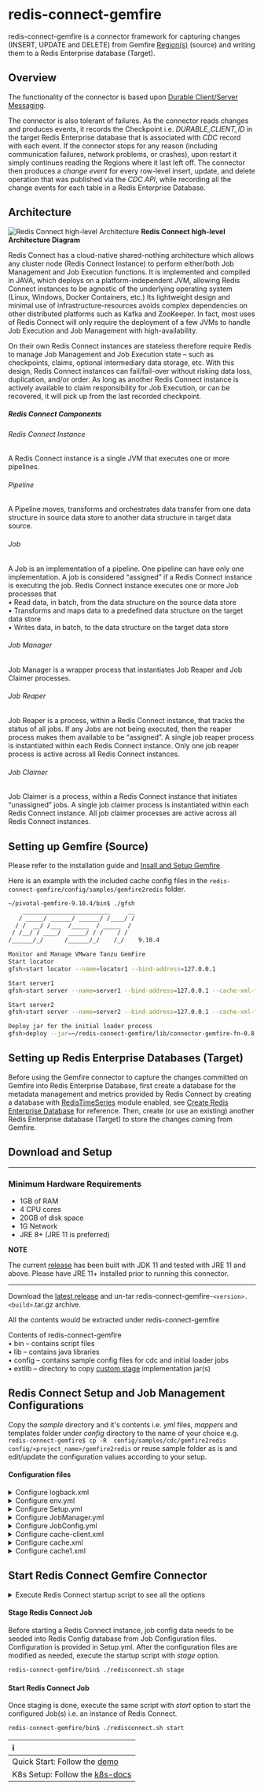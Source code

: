<h1>redis-connect-gemfire</h1>

redis-connect-gemfire is a connector framework for capturing changes (INSERT, UPDATE and DELETE) from Gemfire [Region(s)](https://gemfire.docs.pivotal.io/910/geode/developing/region_options/region_types.html) (source) and writing them to a Redis Enterprise database (Target).
<p>

## Overview

The functionality of the connector is based upon [Durable Client/Server Messaging](https://gemfire.docs.pivotal.io/910/geode/developing/events/implementing_durable_client_server_messaging.html).

The connector is also tolerant of failures. As the connector reads changes and produces events, it records the Checkpoint i.e. <i>DURABLE_CLIENT_ID</i> in the target Redis Enterprise database that is associated with _CDC_ record with each event.
If the connector stops for any reason (including communication failures, network problems, or crashes), upon restart it simply continues reading the Regions where it last left off.
The connector then produces a _change event_ for every row-level insert, update, and delete operation that was published via the _CDC API_, while recording all the change events for each table in a Redis Enterprise Database.

## Architecture

![Redis Connect high-level Architecture](/docs/images/RedisConnect_Arch.png)
<b>Redis Connect high-level Architecture Diagram</b>

Redis Connect has a cloud-native shared-nothing architecture which allows any cluster node (Redis Connect Instance) to perform either/both Job Management and Job Execution functions. It is implemented and compiled in JAVA, which deploys on a platform-independent JVM, allowing Redis Connect instances to be agnostic of the underlying operating system (Linux, Windows, Docker Containers, etc.) Its lightweight design and minimal use of infrastructure-resources avoids complex dependencies on other distributed platforms such as Kafka and ZooKeeper. In fact, most uses of Redis Connect will only require the deployment of a few JVMs to handle Job Execution and Job Management with high-availability.
<p>
On their own Redis Connect instances are stateless therefore require Redis to manage Job Management and Job Execution state – such as checkpoints, claims, optional intermediary data storage, etc. With this design, Redis Connect instances can fail/fail-over without risking data loss, duplication, and/or order. As long as another Redis Connect instance is actively available to claim responsibility for Job Execution, or can be recovered, it will pick up from the last recorded checkpoint. 

<h5>Redis Connect Components</h5>

<h6>Redis Connect Instance</h6>
<p>A Redis Connect instance is a single JVM that executes one or more pipelines.

<h6>Pipeline</h6>
<p>A Pipeline moves, transforms and orchestrates data transfer from one data structure in source data store to another data structure in target data source.

<h6>Job</h6>
<p>A Job is an implementation of a pipeline. One pipeline can have only one implementation. A job is considered “assigned” if a Redis Connect instance is executing the job. Redis Connect instance executes one or more Job processes that
<br>• Read data, in batch, from the data structure on the source data store
<br>• Transforms and maps data to a predefined data structure on the target data store
<br>• Writes data, in batch, to the data structure on the target data store

<h6>Job Manager</h6>
<p>Job Manager is a wrapper process that instantiates Job Reaper and Job Claimer processes. 

<h6>Job Reaper</h6>
<p>Job Reaper is a process, within a Redis Connect instance, that tracks the status of all jobs. If any Jobs are not being executed, then the reaper process makes them available to be “assigned”. A single job reaper process is instantiated within each Redis Connect instance. Only one job reaper process is active across all Redis Connect instances.

<h6>Job Claimer</h6>
<p>Job Claimer is a process, within a Redis Connect instance that initiates “unassigned” jobs. A single job claimer process is instantiated within each Redis Connect instance. All job claimer processes are active across all Redis Connect instances.


## Setting up Gemfire (Source)

Please refer to the installation guide and [Insall and Setup Gemfire](https://gemfire.docs.pivotal.io/910/gemfire/getting_started/installation/install_intro.html).

Here is an example with the included cache config files in the `redis-connect-gemfire/config/samples/gemfire2redis` folder.

```bash
~/pivotal-gemfire-9.10.4/bin$ ./gfsh
    _________________________     __
   / _____/ ______/ ______/ /____/ /
  / /  __/ /___  /_____  / _____  / 
 / /__/ / ____/  _____/ / /    / /  
/______/_/      /______/_/    /_/    9.10.4

Monitor and Manage VMware Tanzu GemFire
Start locator
gfsh>start locator --name=locator1 --bind-address=127.0.0.1

Start server1
gfsh>start server --name=server1 --bind-address=127.0.0.1 --cache-xml-file=~/redis-connect-gemfire/config/samples/cdc/gemfire2redis/cache.xml

Start server2
gfsh>start server --name=server2 --bind-address=127.0.0.1 --cache-xml-file=~/redis-connect-gemfire/config/samples/cdc/gemfire2redis/cache1.xml

Deploy jar for the initial loader process
gfsh>deploy --jar=~/redis-connect-gemfire/lib/connector-gemfire-fn-0.8.0.jar
```

## Setting up Redis Enterprise Databases (Target)

Before using the Gemfire connector to capture the changes committed on Gemfire into Redis Enterprise Database, first create a database for the metadata management and metrics provided by Redis Connect by creating a database with [RedisTimeSeries](https://redislabs.com/modules/redis-timeseries/) module enabled, see [Create Redis Enterprise Database](https://docs.redislabs.com/latest/rs/administering/creating-databases/#creating-a-new-redis-database) for reference. Then, create (or use an existing) another Redis Enterprise database (Target) to store the changes coming from Gemfire.

## Download and Setup

---

### Minimum Hardware Requirements

* 1GB of RAM
* 4 CPU cores
* 20GB of disk space
* 1G Network
* JRE 8+ (JRE 11 is preferred)

**NOTE**

The current [release](https://github.com/redis-field-engineering/redis-connect-dist/releases) has been built with JDK 11 and tested with JRE 11 and above. Please have JRE 11+ installed prior to running this connector.

---

Download the [latest release](https://github.com/redis-field-engineering/redis-connect-dist/releases) and un-tar redis-connect-gemfire-`<version>.<build>`.tar.gz archive.

All the contents would be extracted under redis-connect-gemfire

Contents of redis-connect-gemfire
<br>• bin – contains script files
<br>• lib – contains java libraries
<br>• config – contains sample config files for cdc and initial loader jobs
<br>• extlib – directory to copy [custom stage](https://github.com/redis-field-engineering/redis-connect-custom-stage-demo) implementation jar(s)


## Redis Connect Setup and Job Management Configurations

Copy the _sample_ directory and it's contents i.e. _yml_ files, _mappers_ and templates folder under _config_ directory to the name of your choice e.g. ``` redis-connect-gemfire$ cp -R  config/samples/cdc/gemfire2redis config/<project_name>/gemfire2redis``` or reuse sample folder as is and edit/update the configuration values according to your setup.

#### Configuration files

<details><summary>Configure logback.xml</summary>
<p>

#### logging configuration file.

### Sample logback.xml under redis-connect-gemfire/config folder
```xml
<configuration debug="true" scan="true" scanPeriod="15 seconds">

    <property name="LOG_REDIS_CONNECT_PATH" value="logs/redis-connect.log"/>
    <property name="LOG_REDIS_CONNECT_MANAGER_PATH" value="logs/redis-connect-manager.log"/>
    <property name="LOG_REDIS_CONNECT_HEARTBEAT_PATH" value="logs/redis-connect-heartbeat.log"/>

    <appender name="REDIS_CONNECT_HEARTBEAT" class="ch.qos.logback.core.rolling.RollingFileAppender">
        <file>${LOG_REDIS_CONNECT_HEARTBEAT_PATH}</file>
        <rollingPolicy class="ch.qos.logback.core.rolling.SizeAndTimeBasedRollingPolicy">
            <fileNamePattern>logs/archived/redis-connect-heartbeat.%d{yyyy-MM-dd}.%i.log.gz</fileNamePattern>
            <!-- each archived file, size max 10MB -->
            <maxFileSize>10MB</maxFileSize>
            <!-- total size of all archive files, if total size > 20GB, it will delete old archived file -->
            <totalSizeCap>20GB</totalSizeCap>
            <!-- 60 days to keep -->
            <maxHistory>60</maxHistory>
        </rollingPolicy>
        <encoder>
            <pattern>%d %p %c{1.} [%t] %m%n</pattern>
        </encoder>
    </appender>
    <appender name="REDIS_CONNECT_MANAGER" class="ch.qos.logback.core.rolling.RollingFileAppender">
        <file>${LOG_REDIS_CONNECT_MANAGER_PATH}</file>
        <rollingPolicy class="ch.qos.logback.core.rolling.SizeAndTimeBasedRollingPolicy">
            <fileNamePattern>logs/archived/redis-connect-manager.%d{yyyy-MM-dd}.%i.log.gz</fileNamePattern>
            <!-- each archived file, size max 10MB -->
            <maxFileSize>10MB</maxFileSize>
            <!-- total size of all archive files, if total size > 20GB, it will delete old archived file -->
            <totalSizeCap>20GB</totalSizeCap>
            <!-- 60 days to keep -->
            <maxHistory>60</maxHistory>
        </rollingPolicy>
        <encoder>
            <pattern>%d %p %c{1.} [%t] %m%n</pattern>
        </encoder>
    </appender>
    <appender name="REDIS_CONNECT" class="ch.qos.logback.core.rolling.RollingFileAppender">
        <file>${LOG_REDIS_CONNECT_PATH}</file>
        <rollingPolicy class="ch.qos.logback.core.rolling.SizeAndTimeBasedRollingPolicy">
            <fileNamePattern>logs/archived/app.%d{yyyy-MM-dd}.%i.log.gz</fileNamePattern>
            <!-- each archived file, size max 10MB -->
            <maxFileSize>10MB</maxFileSize>
            <!-- total size of all archive files, if total size > 20GB, it will delete old archived file -->
            <totalSizeCap>20GB</totalSizeCap>
            <!-- 60 days to keep -->
            <maxHistory>60</maxHistory>
        </rollingPolicy>
        <encoder>
            <pattern>%d %p %c{1.} [%t] %m%n</pattern>
        </encoder>
    </appender>
    <appender name="CONSOLE" class="ch.qos.logback.core.ConsoleAppender">
        <withJansi>true</withJansi>
        <encoder>
            <pattern>%d{HH:mm:ss.SSS} [%thread] %highlight(%-5level) %cyan(%logger{36}) - %msg%n</pattern>
        </encoder>
    </appender>

    <logger name="redis-connect-heartbeat" level="INFO" additivity="false">
        <appender-ref ref="REDIS_CONNECT_HEARTBEAT"/>
        <appender-ref ref="CONSOLE" />
    </logger>
    <logger name="redis-connect-manager" level="INFO" additivity="false">
        <appender-ref ref="REDIS_CONNECT_MANAGER"/>
        <appender-ref ref="CONSOLE" />
    </logger>
    <logger name="redis-connect" level="INFO" additivity="false">
        <appender-ref ref="REDIS_CONNECT"/>
        <appender-ref ref="CONSOLE" />
    </logger>
    <logger name="io.netty" level="OFF" additivity="false">
        <appender-ref ref="REDIS_CONNECT"/>
        <appender-ref ref="CONSOLE" />
    </logger>
    <logger name="io.lettuce" level="OFF" additivity="false">
        <appender-ref ref="REDIS_CONNECT"/>
        <appender-ref ref="CONSOLE" />
    </logger>
    <logger name="com.zaxxer" level="OFF" additivity="false">
        <appender-ref ref="REDIS_CONNECT"/>
        <appender-ref ref="CONSOLE"/>
    </logger>
    <logger name="io.debezium" level="INFO" additivity="false">
        <appender-ref ref="REDIS_CONNECT"/>
        <appender-ref ref="CONSOLE"/>
    </logger>
    <logger name="org.apache.kafka" level="OFF" additivity="false">
        <appender-ref ref="REDIS_CONNECT"/>
        <appender-ref ref="CONSOLE"/>
    </logger>
    <logger name="org.springframework" level="OFF" additivity="false">
        <appender-ref ref="REDIS_CONNECT"/>
        <appender-ref ref="CONSOLE"/>
    </logger>

    <root>
        <appender-ref ref="REDIS_CONNECT"/>
        <appender-ref ref="REDIS_CONNECT_MANAGER"/>
        <appender-ref ref="REDIS_CONNECT_HEARTBEAT"/>
    </root>

</configuration>
```

</p>
</details>

<details><summary>Configure env.yml</summary>
<p>

#### Environment configuration file with source and target connection informations.

Redis URI syntax is described [here](https://github.com/lettuce-io/lettuce-core/wiki/Redis-URI-and-connection-details#uri-syntax).

### Sample env.yml under redis-connect-gemfire/config/samples/cdc/gemfire2redis folder
```yml
connections:
  - id: jobConfigConnection
    type: Redis
    url: redis://${REDISCONNECT_TARGET_USERNAME}:${REDISCONNECT_TARGET_PASSWORD}@127.0.0.1:14001
  - id: targetConnection
    type: Redis
    url: redis://${REDISCONNECT_TARGET_USERNAME}:${REDISCONNECT_TARGET_PASSWORD}@127.0.0.1:14000
  - id: metricsConnection
    type: Redis
    url: redis://${REDISCONNECT_TARGET_USERNAME}:${REDISCONNECT_TARGET_PASSWORD}@127.0.0.1:14001
```

</p>
</details>

<details><summary>Configure Setup.yml</summary>
<p>

#### Environment level configurations.
### Sample Setup.yml under redis-connect-gemfire/config/samples/cdc/gemfire2redis folder
```yml
connectionId: jobConfigConnection
job:
  metrics:
    connectionId: metricsConnection
    retentionInHours: 12
    keys:
      - key: "session:I:Throughput"
        retentionInHours: 4
        labels:
          region: session
          op: I
      - key: "session:U:Throughput"
        retentionInHours: 4
        labels:
          region: session
          op: U
      - key: "session:D:Throughput"
        retentionInHours: 4
        labels:
          region: session
          op: D
      - key: "job1:PendingMessageCount"
        retentionInHours: 4
  jobConfig:
    - name: job1
      config: JobConfig.yml
      variables:
        durableClientTimeout: "3000" #This is string value, not a number
        gemfireConnectionProvider: GemfireConnectionProvider
        gemfireConnectionId: gemfireConnection
```

</p>
</details>

<details><summary>Configure JobManager.yml</summary>
<p>

#### Configuration for Job Reaper and Job Claimer processes.
### Sample JobManager.yml under redis-connect-gemfire/config/samples/cdc/gemfire2redis folder
```yml
connectionId: jobConfigConnection
metricsReporter:
  - REDIS_TS_METRICS_REPORTER
```

</p>
</details>

<details><summary>Configure JobConfig.yml</summary>
<p>

#### Job level details

### Sample JobConfig.yml under redis-connect-gemfire/config/samples/cdc/gemfire2redis folder
You can have one or more JobConfig.yml (or with any name e.g. JobConfig-<region_type>.yml) and specify them in the Setup.yml under jobConfig: tag. If specifying more than one table (as below) then make sure maxNumberOfJobs: tag under JobManager.yml is set accordingly e.g. if maxNumberOfJobs: tag is set to 2 then Redis Connect will start 2 cdc jobs under the same JVM instance. If the workload is more, and you want to spread out (scale) the cdc jobs then create multiple JobConfig's and specify them in the Setup.yml under jobConfig: tag.
```yml
jobId: ${jobId}
producerConfig:
  producerId: GEMFIRE_EVENT_PRODUCER
  connectionProvider: "${gemfireConnectionProvider}"
  connectionId: "${gemfireConnectionId}"
  clientId: ${jobId}
  clientTimeout: "${durableClientTimeout}" #this has to be quoted, to force the value to be string
  durable: true
  metricsEnabled: false
  regions:
    - session
  pollingInterval: 100
pipelineConfig:
  bufferSize: 1024
  eventTranslator: GEMFIRE_TRANSLATOR
  checkpointConfig:
    providerId: GEMFIRE_STRING_CHECKPOINT_READER
    connectionId: targetConnection
    checkpoint: "${jobId}"
  stages:
    StringWriteStage:
      handlerId: REDIS_KV_TO_STRING_WRITER
      connectionId: targetConnection
      metricsEnabled: true
      async: true
    CheckpointStage:
      handlerId: REDIS_STRING_CHECKPOINT_WRITER
      connectionId: targetConnection
      metricEnabled: false
      async: true
      checkpoint: "${jobId}"
```

</p>
</details>

<details><summary>Configure cache-client.xml</summary>
<p>

#### cache client configuration file.
### Sample cache-client.xml under redis-connect-gemfire/config/samples/cdc/gemfire2redis folder

```xml
<?xml version="1.0" encoding="UTF-8"?>
<client-cache
        xmlns="http://geode.apache.org/schema/cache"
        xmlns:xsi="http://www.w3.org/2001/XMLSchema-instance"
        xsi:schemaLocation="http://geode.apache.org/schema/cache http://geode.apache.org/schema/cache/cache-1.0.xsd"
        version="1.0">

    <!-- Refer to https://geode.apache.org/docs/guide/19/developing/events/limit_server_subscription_queue_size.html for more details -->
    <pool name="client1" subscription-enabled="true" subscription-redundancy="1" subscription-ack-interval="3000" subscription-message-tracking-timeout="70000">
        <locator host="127.0.0.1" port="10334"/>
    </pool>

    <pdx read-serialized="false">
        <pdx-serializer>
            <class-name>org.apache.geode.pdx.ReflectionBasedAutoSerializer</class-name>
        </pdx-serializer>
    </pdx>
</client-cache>
```

</p>
</details>

<details><summary>Configure cache.xml</summary>
<p>

#### cache configuration file.
### Sample cache.xml under redis-connect-gemfire/config/samples/cdc/gemfire2redis folder

```xml
<?xml version="1.0" encoding="UTF-8"?>
<cache
        xmlns="http://geode.apache.org/schema/cache"
        xmlns:xsi="http://www.w3.org/2001/XMLSchema-instance"
        xsi:schemaLocation="http://geode.apache.org/schema/cache http://geode.apache.org/schema/cache/cache-1.0.xsd"
        version="1.0">
    <cache-server bind-address="127.0.0.1" port="11111" max-connections="16"/>

    <pdx read-serialized="true">
        <pdx-serializer>
            <class-name>org.apache.geode.pdx.ReflectionBasedAutoSerializer</class-name>
        </pdx-serializer>
    </pdx>

    <region name="checkpoint">
        <region-attributes refid="PARTITION">
            <key-constraint>java.lang.String</key-constraint>
            <value-constraint>java.lang.String</value-constraint>
        </region-attributes>
    </region>
    <region name="session">
        <region-attributes refid="PARTITION">
            <key-constraint>java.lang.String</key-constraint>
            <value-constraint>java.lang.String</value-constraint>
        </region-attributes>
    </region>
    <region name="sessionId">
        <region-attributes refid="PARTITION">
            <key-constraint>java.lang.String</key-constraint>
            <value-constraint>java.lang.String</value-constraint>
        </region-attributes>
    </region>
</cache>
```

</p>
</details>


<details><summary>Configure cache1.xml</summary>
<p>

#### cache1 configuration file.
### Sample cache1.xml under redis-connect-gemfire/config/samples/cdc/gemfire2redis folder

```xml
<?xml version="1.0" encoding="UTF-8"?>
<cache
        xmlns="http://geode.apache.org/schema/cache"
        xmlns:xsi="http://www.w3.org/2001/XMLSchema-instance"
        xsi:schemaLocation="http://geode.apache.org/schema/cache http://geode.apache.org/schema/cache/cache-1.0.xsd"
        version="1.0">
    <cache-server bind-address="127.0.0.1" port="21111" max-connections="16"/>

    <region name="checkpoint">
        <region-attributes refid="PARTITION">
            <key-constraint>java.lang.String</key-constraint>
            <value-constraint>java.lang.String</value-constraint>
        </region-attributes>
    </region>
    <region name="session">
        <region-attributes refid="PARTITION">
            <key-constraint>java.lang.String</key-constraint>
            <value-constraint>java.lang.String</value-constraint>
        </region-attributes>
    </region>
    <region name="sessionId">
        <region-attributes refid="PARTITION">
            <key-constraint>java.lang.String</key-constraint>
            <value-constraint>java.lang.String</value-constraint>
        </region-attributes>
    </region>
</cache>
```

</p>
</details>

## Start Redis Connect Gemfire Connector
<details><summary>Execute Redis Connect startup script to see all the options</summary>
<p>

```bash
redis-connect-gemfire/bin$ ./redisconnect.sh    
-------------------------------
Redis Connect startup script.
*******************************
Please ensure that the value of REDISCONNECT_CONFIG points to the correct config directory in /home/viragtripathi/redis-connect-gemfire/bin/redisconnect.conf before executing any of the options below
*******************************
Usage: [-h|cli|stage|start]
options:
-h: Print this help message and exit.
cli: starts redis-connect-cli.
stage: clean and stage redis database with cdc or initial loader job configurations.
start: start Redis Connect instance with provided cdc or initial loader job configurations.
-------------------------------
```

</p>
</details>

<h4>Stage Redis Connect Job</h4>
Before starting a Redis Connect instance, job config data needs to be seeded into Redis Config database from Job Configuration files. Configuration is provided in Setup.yml. After the configuration files are modified as needed, execute the startup script with <i>stage</i> option.

```bash
redis-connect-gemfire/bin$ ./redisconnect.sh stage
```

<h4>Start Redis Connect Job</h4>
Once staging is done, execute the same script with <i>start</i> option to start the configured Job(s) i.e. an instance of Redis Connect.

```bash
redis-connect-gemfire/bin$ ./redisconnect.sh start
```

| ℹ️                                         |
|:-------------------------------------------|
| Quick Start: Follow the [demo](demo)       |
| K8s Setup: Follow the [k8s-docs](k8s-docs) |